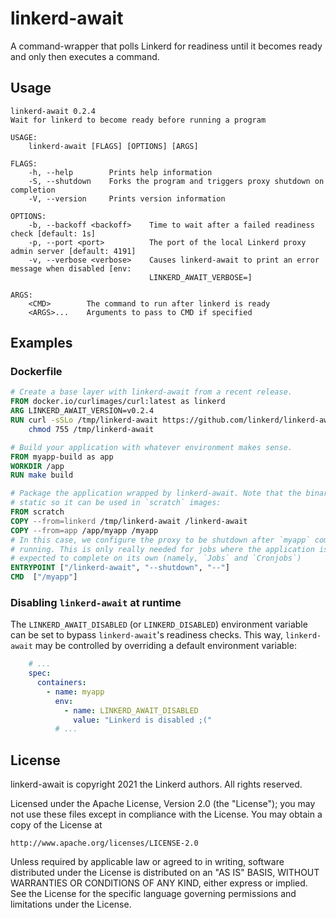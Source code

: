 # linkerd-await

A command-wrapper that polls Linkerd for readiness until it becomes ready and only then executes a command.

## Usage

```
linkerd-await 0.2.4
Wait for linkerd to become ready before running a program

USAGE:
    linkerd-await [FLAGS] [OPTIONS] [ARGS]

FLAGS:
    -h, --help        Prints help information
    -S, --shutdown    Forks the program and triggers proxy shutdown on completion
    -V, --version     Prints version information

OPTIONS:
    -b, --backoff <backoff>    Time to wait after a failed readiness check [default: 1s]
    -p, --port <port>          The port of the local Linkerd proxy admin server [default: 4191]
    -v, --verbose <verbose>    Causes linkerd-await to print an error message when disabled [env:
                               LINKERD_AWAIT_VERBOSE=]

ARGS:
    <CMD>        The command to run after linkerd is ready
    <ARGS>...    Arguments to pass to CMD if specified
```

## Examples

### Dockerfile

```dockerfile
# Create a base layer with linkerd-await from a recent release.
FROM docker.io/curlimages/curl:latest as linkerd
ARG LINKERD_AWAIT_VERSION=v0.2.4
RUN curl -sSLo /tmp/linkerd-await https://github.com/linkerd/linkerd-await/releases/download/release%2F${LINKERD_AWAIT_VERSION}/linkerd-await-${LINKERD_AWAIT_VERSION}-amd64 && \
    chmod 755 /tmp/linkerd-await

# Build your application with whatever environment makes sense.
FROM myapp-build as app
WORKDIR /app
RUN make build

# Package the application wrapped by linkerd-await. Note that the binary is
# static so it can be used in `scratch` images:
FROM scratch
COPY --from=linkerd /tmp/linkerd-await /linkerd-await
COPY --from=app /app/myapp /myapp
# In this case, we configure the proxy to be shutdown after `myapp` completes
# running. This is only really needed for jobs where the application is
# expected to complete on its own (namely, `Jobs` and `Cronjobs`)
ENTRYPOINT ["/linkerd-await", "--shutdown", "--"]
CMD  ["/myapp"]
```

### Disabling `linkerd-await` at runtime

The `LINKERD_AWAIT_DISABLED` (or `LINKERD_DISABLED`) environment variable can
be set to bypass `linkerd-await`'s readiness checks. This way,
`linkerd-await` may be controlled by overriding a default environment
variable:

```yaml
    # ...
    spec:
      containers:
        - name: myapp
          env:
            - name: LINKERD_AWAIT_DISABLED
              value: "Linkerd is disabled ;("
          # ...
```

## License

linkerd-await is copyright 2021 the Linkerd authors. All rights reserved.

Licensed under the Apache License, Version 2.0 (the "License"); you may not use
these files except in compliance with the License. You may obtain a copy of the
License at

    http://www.apache.org/licenses/LICENSE-2.0

Unless required by applicable law or agreed to in writing, software distributed
under the License is distributed on an "AS IS" BASIS, WITHOUT WARRANTIES OR
CONDITIONS OF ANY KIND, either express or implied. See the License for the
specific language governing permissions and limitations under the License.

